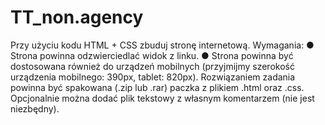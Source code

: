 # TT_non.agency
Przy użyciu kodu HTML + CSS zbuduj stronę internetową.
Wymagania:
● Strona powinna odzwierciedlać widok z linku.
● Strona powinna być dostosowana również do urządzeń mobilnych
(przyjmijmy szerokość urządzenia mobilnego: 390px, tablet: 820px).
Rozwiązaniem zadania powinna być spakowana (.zip lub .rar) paczka z
plikiem .html oraz .css. Opcjonalnie można dodać plik tekstowy z
własnym komentarzem (nie jest niezbędny).

